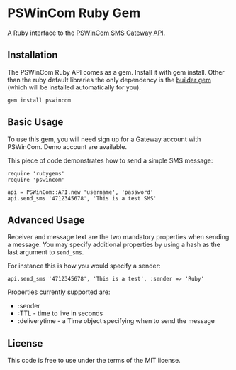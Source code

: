 PSWinCom Ruby Gem
=================

A Ruby interface to the [PSWinCom SMS Gateway API](http://pswin.com/english/products/gateway).

Installation
------------
The PSWinCom Ruby API comes as a gem. Install it with gem install. Other than the ruby default libraries the only dependency is the [builder gem](https://rubygems.org/gems/builder) (which will be installed automatically for you).

    gem install pswincom

Basic Usage
-----------
To use this gem, you will need sign up for a Gateway account with PSWinCom. Demo account are available.

This piece of code demonstrates how to send a simple SMS message:

    require 'rubygems'
    require 'pswincom'

    api = PSWinCom::API.new 'username', 'password'
    api.send_sms '4712345678', 'This is a test SMS' 

Advanced Usage
--------------
Receiver and message text are the two mandatory properties when sending a message. You may specify additional properties by using a hash as the last argument to `send_sms`.

For instance this is how you would specify a sender:

    api.send_sms '4712345678', 'This is a test', :sender => 'Ruby'

Properties currently supported are:

* :sender
* :TTL - time to live in seconds
* :deliverytime - a Time object specifying when to send the message

License
-------
This code is free to use under the terms of the MIT license.
